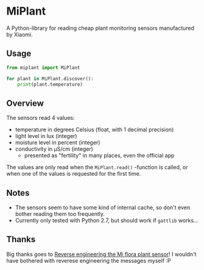 # MiPlant #

A Python-library for reading cheap plant monitoring sensors manufactured by Xiaomi.


## Usage

```python
from miplant import MiPlant

for plant in MiPlant.discover():
    print(plant.temperature)
```

## Overview

The sensors read 4 values:

- temperature in degrees Celsius (float, with 1 decimal precision)
- light level in lux (integer)
- moisture level in percent (integer)
- conductivity in µS/cm (integer)
    - presented as "fertility" in many places, even the official app

The values are only read when the `MiPlant.read()` -function is called, or
when one of the values is requested for the first time.

## Notes

- The sensors seem to have some kind of internal cache, so don't even bother reading them too frequently.
- Currently only tested with Python 2.7, but should work if `gattlib` works...

## Thanks

Big thanks goes to
[Reverse engineering the Mi flora plant sensor](https://www.open-homeautomation.com/2016/08/23/reverse-engineering-the-mi-plant-sensor/)!
I wouldn't have bothered with reverese engineering the messages myself :P
